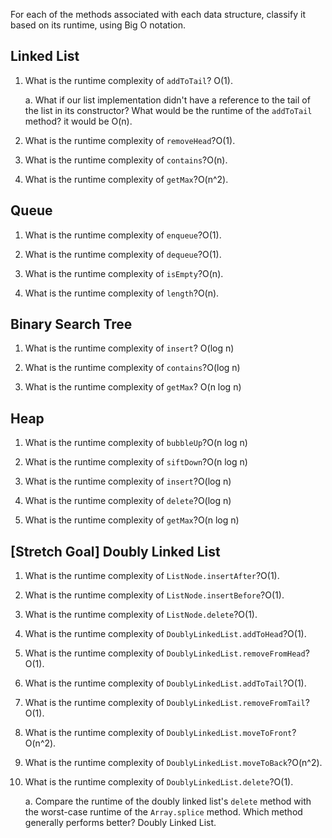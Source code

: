 For each of the methods associated with each data structure, classify it based on its runtime, using Big O notation.

## Linked List

1. What is the runtime complexity of `addToTail`? O(1).
  
    a. What if our list implementation didn't have a reference to the tail of the list in its constructor? What would be the runtime of the `addToTail` method? it would be O(n).

2. What is the runtime complexity of `removeHead`?O(1).

3. What is the runtime complexity of `contains`?O(n).

4. What is the runtime complexity of `getMax`?O(n^2).

## Queue

1. What is the runtime complexity of `enqueue`?O(1).

2. What is the runtime complexity of `dequeue`?O(1).

3. What is the runtime complexity of `isEmpty`?O(n).

4. What is the runtime complexity of `length`?O(n).

## Binary Search Tree

1. What is the runtime complexity of `insert`? O(log n)

2. What is the runtime complexity of `contains`?O(log n)

3. What is the runtime complexity of `getMax`? O(n log n)

## Heap

1. What is the runtime complexity of `bubbleUp`?O(n log n)

2. What is the runtime complexity of `siftDown`?O(n log n)

3. What is the runtime complexity of `insert`?O(log n)

4. What is the runtime complexity of `delete`?O(log n)

5. What is the runtime complexity of `getMax`?O(n log n)

## [Stretch Goal] Doubly Linked List

1. What is the runtime complexity of `ListNode.insertAfter`?O(1).

2. What is the runtime complexity of `ListNode.insertBefore`?O(1).

3. What is the runtime complexity of `ListNode.delete`?O(1).

4. What is the runtime complexity of `DoublyLinkedList.addToHead`?O(1).

5. What is the runtime complexity of `DoublyLinkedList.removeFromHead`?O(1).

6. What is the runtime complexity of `DoublyLinkedList.addToTail`?O(1).

7. What is the runtime complexity of `DoublyLinkedList.removeFromTail`?O(1).

8. What is the runtime complexity of `DoublyLinkedList.moveToFront`?O(n^2).

9. What is the runtime complexity of `DoublyLinkedList.moveToBack`?O(n^2).

10. What is the runtime complexity of `DoublyLinkedList.delete`?O(1).

    a. Compare the runtime of the doubly linked list's `delete` method with the worst-case runtime of the `Array.splice` method. Which method generally performs better? Doubly Linked List.